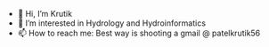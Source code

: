 - 👋 Hi, I’m Krutik
- 👀 I’m interested in Hydrology and Hydroinformatics
- 📫 How to reach me: Best way is shooting a gmail @ patelkrutik56

<!---
pkrutik56/pkrutik56 is a ✨ special ✨ repository because its `README.md` (this file) appears on your GitHub profile.
You can click the Preview link to take a look at your changes.
--->

